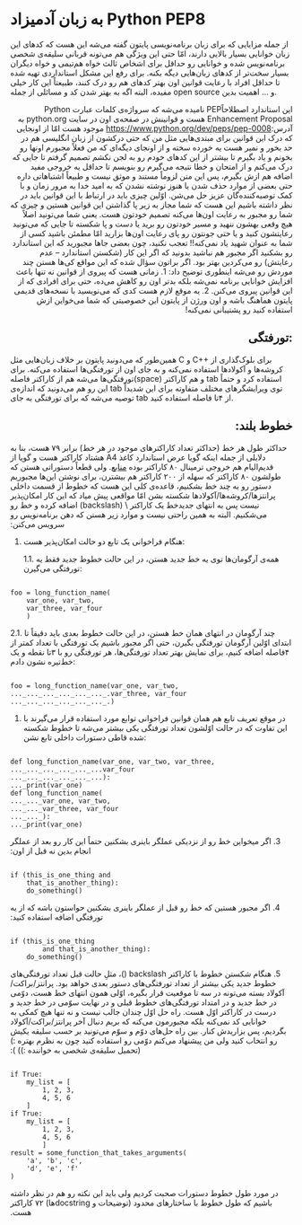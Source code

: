 <h1>‫Python PEP8 به زبان آدمیزاد</h1>

<p>از جمله مزایایی که برای زبان برنامه‌نویسی پایتون گفته می‌شه این هست که کد‌های این زبان خوانایی بسیار بالایی دارند، امّا حتی این ویژگی هم می‌تونه قربانی سلیقه‌ی شخصی برنامه‌نویس شده و خوانایی رو حداقل برای اشخاص ثالث خواه هم‌تیمی و خواه دیگران بسیار سخت‌تر از کد‌های زبان‌هایی دیگه بکنه. برای رفع این مشکل استانداردی تهیه شده تا حداقل افراد با رعایت قوانین اون بهتر کد‌های هم رو درک کنند، طبیعتاً این کار خیلی مفیده، البته اگه به بهتر شدن کد و مسائلی از جمله open source و … اهمیت بدین.</p>

<p align=right>‫این استاندارد اصطلاحاً‌PEP نامیده می‌شه که سرواژه‌ی کلمات عبارت Python Enhancement Proposal هست و قوانینش در صفحه‌ی اون در سایت python.org به آدرس:<a href="https://www.python.org/dev/peps/pep-0008">https://www.python.org/dev/peps/pep-0008</a> موجود هست امّا از اونجایی که درک این قوانین برای مبتدی‌هایی مثل من که حتی درکشون از زبان انگلیسی هم در حد بخور و نمیر هست یه خورده سخته و از اونجای دیگه‌ای که من فعلاً مجبورم اونها رو بخونم و یاد بگیرم تا بیشتر از این کد‌های خودم رو به لجن نکشم تصمیم گرفتم تا جایی که درک می‌کنم و از امتحان و خطا نتیجه می‌گیرم رو بنویسم تا حداقل یه خروجی مفید اضافه هم ازش بگیرم، پس این متن لزوماً مستند و موثق نیست و طبیعاً اشتباهاتی داره حتی بعضی از موارد حذف شدن یا هنوز نوشته نشدن که به امید خدا به مرور زمان و با کمک توصیه‌کننده‌گان عزیز حل می‌شن.
اوّلین چیزی باید در ارتباط با این قوانین باید در نظر داشته باشیم این هست که شما مجاز به زیر پا گذاشتن این قوانین هستین و چیزی که شما رو مجبور به رعایت اون‌ها می‌کنه تصمیم خودتون هست. یعنی شما می‌تونید اصلاً هیچ وقعی بهشون  ننهید و مسیر خودتون رو برید یا دست و پا شکسته تا جایی که می‌تونید رعایتشون کنید و یا حتی جونتون رو پای رعایت اون‌ها بزارید امّا مطمئن باشید کسی از شما به عنوان شهید یاد نمی‌کنه!! تعجب نکنید، چون بعضی جاها مجبورید که این استاندارد رو بشکنید اگر مجبور هم نباشید بدونید که اگر این کار (شکستن استاندارد – عدم رعایتش) رو می‌کردین بهتر بود. اگر براتون سؤال شده که این مواقع کی‌ها هستن چند موردش رو می‌شه اینطوری توضیح داد:
1. زمانی هست که پیروی از قوانین نه تنها باعث افزایش خوانایی برنامه نمی‌شه بلکه بدتر اون رو کاهش می‌ده، حتی برای افرادی که از این قوانین پیروی می‌کنن.
2. یه موقع لازم هست کدی که می‌نویسید با نسخه‌های قدیمی پایتون هماهنگ باشه و اون ورژن از پایتون این خصوصیتی که شما می‌خواین ازش استفاده کنید رو پشتیبانی نمی‌کنه!</p>

<h2 align=right>تورفتگی:</h2>

<p>همین‌طور که می‌دونید پایتون بر خلاف زبان‌هایی مثل C و ‭C++‬ برای بلوک‌گذاری از کروشه‌ها و آکولاد‌ها استفاده نمی‌کنه و به جای اون از تورفتگی‌ها استفاده می‌کنه. برای تورفتگی‌ها می‌شه هم از کاراکتر فاصله(space) و هم کاراکتر tab استفاده کرد و حتماً این رو هم می‌دونید که اندازه‌ی tab توی ویرایشگر‌های مختلف متفاوته برای این شدیداً توصیه می‌شه که برای تورفتگی به جای tab از ۴تا فاصله استفاده کنید.</p>

<h2 align=right>‫خطوط بلند:</h2>

<p>‫حداکثر طول هر خط (حداکثر تعداد کاراکتر‌های موجود در هر خط) برابر ۷۹ هست، بنا به دلایلی از جمله اینکه گویا عرض استاندارد کاغذ A4 هشتاد کاراکتر هست و گویا از قدیم‌الیام هم خروجی ترمینال ‫۸۰ کاراکتر بوده <a href="https://twitter.com/VahidMaani/status/540191064230232064">منابع</a>. ولی قطعاً دستوراتی هستن که طولشون ۸۰ کاراکتر که سهله از ۲۰۰ کاراکتر هم بیشترن، برای نوشتن این‌ها مجبوریم دستور رو به چند خط بشکنیم، قاعده‌ی کلی این هست که خطوط از قسمت داخلی پرانتز‌ها/کروشه‌ها/آکولاد‌ها شکسته بشن امّا مواقعی پیش‌ میاد که این کار امکان‌پذیر نیست پس به انتهای جدیدخط یک کاراکتر \ (backslash) اضافه کرده و خط رو می‌شکنیم. البته به همین راحتی نیست و موارد زیر هستن که دهن برنامه‌نویس رو سرویس می‌کنن:</p>

<ol>
<li><p>هنگام فراخوانی یک تابع دو حالت امکان‌پذیر هست:</p>

<p>1.1. همه‌ی آرگومان‌ها توی یه خط جدید هستن،‌ در این حالت خطوط جدید فقط یه تورفتگی می‌گیرن:</p></li>
</ol>

<p><code>
foo = long_function_name(
    var_one, var_two,
    var_three, var_four
    )
</code></p>

<p>2.1. چند آرگومان در انتهای همان خط هستن، در این حالت خطوط بعدی باید دقیقاً تا ابتدای اوّلین آرگومان تورفتگی بگیرن، حتی اگر مجبور باشیم یک تورفتگی با تعداد کمتر از ۴فاصله اضافه کنیم، برای نمایش بهتر تعداد تورفتگی‌ها، هر تورفتگی رو با ۳تا نقطه و یک خط‌تیره نشون دادم:</p>

<p><code>
foo = long_function_name(var_one, var_two,
..._..._..._..._..._..._.var_three, var_four
..._..._..._..._..._..._.)
</code></p>

<ol>
<li>در موقع تعریف تابع هم همان قوانین فراخوانی توابع مورد استفاده قرار می‌گیرند با این تفاوت که در حالت اوّلشون تعداد تورفتگی یکی بیشتر می‌شه تا خطوط شکسته شده قاطی دستورات داخلی تابع نشن:</li>
</ol>

<p><code>
def long_function_name(var_one, var_two, var_three,
..._..._..._..._..._...var_four
..._..._..._..._..._...):
..._print(var_one)
def long_function_name(
..._..._var_one, var_two,
..._..._var_three, var_four
..._..._):
..._print(var_one)
</code></p>

<p>‫3. اگر میخواین خط رو از نزدیکی عملگر باینری بشکنین حتماً این کار رو بعد از عملگر انجام بدین نه قبل از اون:</p>

<p><code>
if (this_is_one_thing and
    that_is_another_thing):
    do_something()
</code></p>

<p>‫4. اگر مجبور هستین که خط رو قبل از عملگر باینری بشکنین حواستون باشه که از یه تورفتگی اضافه استفاده کنید:</p>

<p><code>
if (this_is_one_thing
        and that_is_another_thing):
    do_something()
</code></p>

<p>‫5. هنگام شکستن خطوط با کاراکتر backslash ()، مثلِ حالت قبل تعداد تورفتگی‌های خطوط جدید یکی بیشتر از تعداد تورفتگی‌های دستور بعدی خواهد بود.
پرانتز/براکت/آکولاد بسته می‌تونه در سه تا موقعیت قرار بگیره، اوّلی همون انتهای خط هست،‌ دوّمی در خط جدید و در امتداد تورفتگی‌های خطوط قبلی و در نهایت سوّمی در خط جدید و درست در کاراکتر اوّل هست. راه حل اوّل چندان جالب نیست و نه تنها هی‫چ کمکی به خوانایی کد نمی‌کنه بلکه مجبورمون می‌کنه که بریم دنبال آخر پرانتز/براکت/آکولاد بگردیم، پس بزاریدش کنار. بین راه حل‌های دوّم و سوّم می‌تونید بر حسب سلیقه یکیش رو انتخاب کنید ولی من پیشنهاد می‌کنم دوّمی رو استفاده کنید چون به نظرم بهتره :) (تحمیل سلیقه‌ی شخصی به خواننده :)) ): </p>

<p><code>
if True:
    my_list = [
        1, 2, 3,
        4, 5, 6
    ]
if True:
    my_list = [
        1, 2, 3,
        4, 5, 6
        ]
result = some_function_that_takes_arguments(
    'a', 'b', 'c',
    'd', 'e', 'f'
)
</code></p>

<p>‫در مورد طول خطوط دستورات صحبت کردیم ولی باید این نکته رو هم در نظر داشته باشیم که طول خطوط با ساختار‌های محدود (توضیحات و docstringها) ۷۲ کاراکتر هست. </p>
